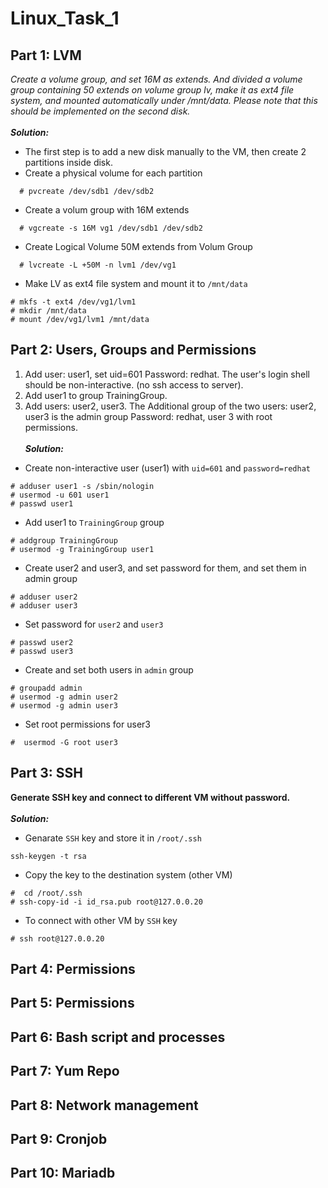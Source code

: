 # Linux_Task_1
## Part 1: LVM
_Create a volume group, and set 16M as extends. And divided a volume group containing 50 extends on
volume group lv, make it as ext4 file system, and mounted automatically under /mnt/data. Please
note that this should be implemented on the second disk._
<br><br>
***Solution:***
* The first step is to add a new disk manually to the VM, then create 2 partitions inside disk.
* Create a physical volume for each partition
```
  # pvcreate /dev/sdb1 /dev/sdb2
```

* Create a volum group with 16M extends
```
  # vgcreate -s 16M vg1 /dev/sdb1 /dev/sdb2
```

* Create Logical Volume 50M extends from Volum Group
```
  # lvcreate -L +50M -n lvm1 /dev/vg1
```

* Make LV as ext4 file system and mount it to `/mnt/data`
```
# mkfs -t ext4 /dev/vg1/lvm1 
# mkdir /mnt/data
# mount /dev/vg1/lvm1 /mnt/data 
```







## Part 2: Users, Groups and Permissions

1. Add user: user1, set uid=601 Password: redhat. The user's login shell should be non-interactive. (no ssh access to server).
2. Add user1 to group TrainingGroup.
3. Add users: user2, user3. The Additional group of the two users: user2, user3 is the admin group Password: redhat, user 3 with root permissions.
<br><br>
***Solution:***
* Create non-interactive user (user1) with `uid=601` and `password=redhat`
```
# adduser user1 -s /sbin/nologin
# usermod -u 601 user1
# passwd user1
```
* Add user1 to `TrainingGroup` group
```
# addgroup TrainingGroup
# usermod -g TrainingGroup user1
```

* Create user2 and user3, and set password for them, and set them in admin group
```
# adduser user2
# adduser user3
```
* Set password for `user2` and `user3`
```
# passwd user2
# passwd user3
```
* Create and set both users in `admin` group
```
# groupadd admin
# usermod -g admin user2
# usermod -g admin user3
```

* Set root permissions for user3
```
#  usermod -G root user3
```






## Part 3: SSH
__Generate SSH key and connect to different VM without password.__
<br><br>
***Solution:***
* Genarate `SSH` key and store it in `/root/.ssh`
```
ssh-keygen -t rsa
```
* Copy the key to the destination system (other VM)
```
#  cd /root/.ssh
# ssh-copy-id -i id_rsa.pub root@127.0.0.20
```
* To connect with other VM by `SSH` key
```
# ssh root@127.0.0.20
```

## Part 4: Permissions

## Part 5: Permissions

## Part 6: Bash script and processes

## Part 7: Yum Repo

## Part 8: Network management

## Part 9: Cronjob

## Part 10: Mariadb
